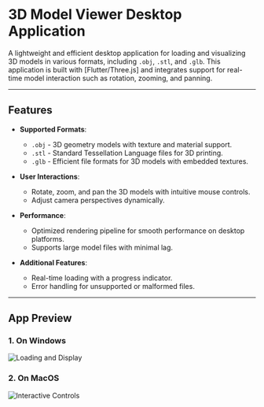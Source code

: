 # 3D Model Viewer Desktop Application

A lightweight and efficient desktop application for loading and visualizing 3D models in various formats, including `.obj`, `.stl`, and `.glb`. This application is built with [Flutter/Three.js] and integrates support for real-time model interaction such as rotation, zooming, and panning.

---

## Features

- **Supported Formats**:

  - `.obj` - 3D geometry models with texture and material support.
  - `.stl` - Standard Tessellation Language files for 3D printing.
  - `.glb` - Efficient file formats for 3D models with embedded textures.

- **User Interactions**:

  - Rotate, zoom, and pan the 3D models with intuitive mouse controls.
  - Adjust camera perspectives dynamically.

- **Performance**:

  - Optimized rendering pipeline for smooth performance on desktop platforms.
  - Supports large model files with minimal lag.

- **Additional Features**:
  - Real-time loading with a progress indicator.
  - Error handling for unsupported or malformed files.

---

## App Preview

### 1. On Windows

![Loading and Display](windows.gif)

### 2. On MacOS

![Interactive Controls](https://youtu.be/y8POY8va9HU)
